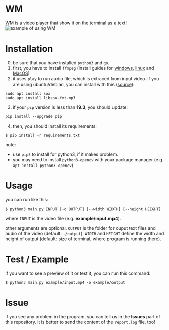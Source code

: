 # WM
WM is a video player that show it on the terminal as a text!
![example of using WM](https://github.com/pycdr/WM/blob/main/example/result.gif)
# Installation
0. be sure that you have installed `python3` and `go`.
1. first, you have to install `ffmpeg` (install guides for [windows](http://letmegooglethat.com/?q=how+to+install+ffmpeg+on+windows), [linux](http://letmegooglethat.com/?q=how+to+install+ffmpeg+on+linux) and [MacOS](http://letmegooglethat.com/?q=how+to+install+ffmpeg+on+MacOS))
2. it uses `play` to run audio file, which is extraced from input video. if you are using ubuntu/debian, you can install with this ([source](https://askubuntu.com/questions/920539/how-do-you-play-a-sound-from-the-terminal])):
```
sudo apt install sox
sudo apt install libsox-fmt-mp3
```
3. if your `pip` version is less than **19.3**, you should update:
```
pip install --upgrade pip
```
4. then, you should install its requirements:
```
$ pip install -r requirements.txt
```

note: 
- use `pip3` to install for python3, if it makes problem.
- you may need to install `python3-opencv` with your package manager (e.g. `apt install python3-opencv`)

# Usage

you can run like this:
```
$ python3 main.py INPUT [-o OUTPUT] [--width WIDTH] [--height HEIGHT]
```
where `INPUT` is the video file (e.g. **example/input.mp4**).

other arguments are optional. `OUTPUT` is the folder for ouput text files and audio of the video (default: `./output`).
`WIDTH` and `HEIGHT` define the width and height of output (default: size of terminal, where program is running there).

# Test / Example
if you want to see a preview of it or test it, you can run this command:
```
$ python3 main.py example/input.mp4 -o example/output
```
# Issue
if you see any problem in the program, you can tell us in the **Issues** part of this repository.
it is better to send the content of the `report.log` file, too!
